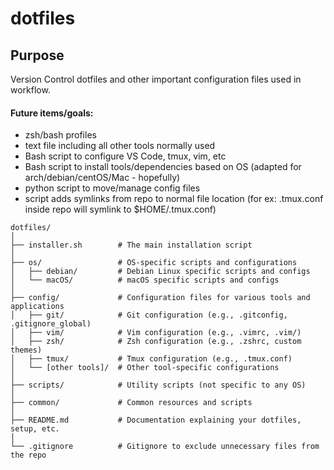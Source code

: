 # dotfiles

## Purpose
Version Control dotfiles and other important configuration files used in workflow.


#### Future items/goals:
* zsh/bash profiles
* text file including all other tools normally used
* Bash script to configure VS Code, tmux, vim, etc
* Bash script to install tools/dependencies based on OS (adapted for arch/debian/centOS/Mac - hopefully)
* python script to move/manage config files
* script adds symlinks from repo to normal file location (for ex: .tmux.conf inside repo will symlink to $HOME/.tmux.conf)

```
dotfiles/
│
├── installer.sh        # The main installation script
│
├── os/                 # OS-specific scripts and configurations
│   ├── debian/         # Debian Linux specific scripts and configs
│   └── macOS/          # macOS specific scripts and configs
│
├── config/             # Configuration files for various tools and applications
│   ├── git/            # Git configuration (e.g., .gitconfig, .gitignore_global)
│   ├── vim/            # Vim configuration (e.g., .vimrc, .vim/)
│   ├── zsh/            # Zsh configuration (e.g., .zshrc, custom themes)
│   ├── tmux/           # Tmux configuration (e.g., .tmux.conf)
│   └── [other tools]/  # Other tool-specific configurations
│
├── scripts/            # Utility scripts (not specific to any OS)
│
├── common/             # Common resources and scripts
│
├── README.md           # Documentation explaining your dotfiles, setup, etc.
│
└── .gitignore          # Gitignore to exclude unnecessary files from the repo
```
